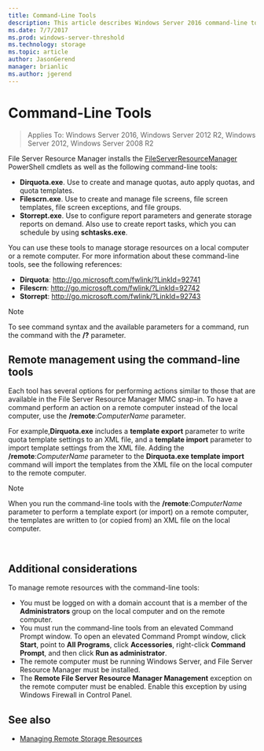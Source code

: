 ```yaml
---
title: Command-Line Tools
description: This article describes Windows Server 2016 command-line tools
ms.date: 7/7/2017
ms.prod: windows-server-threshold
ms.technology: storage
ms.topic: article
author: JasonGerend
manager: brianlic
ms.author: jgerend
---
```


# Command-Line Tools

> Applies To: Windows Server 2016, Windows Server 2012 R2, Windows Server 2012, Windows Server 2008 R2

File Server Resource Manager installs the [FileServerResourceManager](https://technet.microsoft.com/itpro/powershell/windows/fileserverresourcemanager/fileserverresourcemanager)
PowerShell cmdlets as well as the following command-line tools:

-   **Dirquota.exe**. Use to create and manage quotas, auto apply quotas, and quota templates.
-   **Filescrn.exe**. Use to create and manage file screens, file screen templates, file screen exceptions, and file groups.
-   **Storrept.exe**. Use to configure report parameters and generate storage reports on demand. Also use to create report tasks, which you can schedule by using **schtasks.exe**.

You can use these tools to manage storage resources on a local computer or a remote computer. For more information about these command-line tools, see the following references:

-   **Dirquota**: <http://go.microsoft.com/fwlink/?LinkId=92741>
-   **Filescrn**: <http://go.microsoft.com/fwlink/?LinkId=92742>
-   **Storrept**: <http://go.microsoft.com/fwlink/?LinkId=92743>


> [!Note]
> To see command syntax and the available parameters for a command, run the command with the <strong>/?</strong> parameter.


## Remote management using the command-line tools

Each tool has several options for performing actions similar to those that are available in the File Server Resource Manager MMC snap-in. To have a command perform an action on a remote computer instead of the local computer, use the **/remote**:*ComputerName* parameter.

For example,**Dirquota.exe** includes a **template export** parameter to write quota template settings to an XML file, and a **template import** parameter to import template settings from the XML file. Adding the **/remote**:*ComputerName* parameter to the **Dirquota.exe template import** command will import the templates from the XML file on the local computer to the remote computer.

> [!Note]
> When you run the command-line tools with the **/remote**:<em>ComputerName</em> parameter to perform a template export (or import) on a remote computer, the templates are written to (or copied from) an XML file on the local computer.

<br />

## Additional considerations 

To manage remote resources with the command-line tools:

-   You must be logged on with a domain account that is a member of the **Administrators** group on the local computer and on the remote computer.
-   You must run the command-line tools from an elevated Command Prompt window. To open an elevated Command Prompt window, click **Start**, point to **All Programs**, click **Accessories**, right-click **Command Prompt**, and then click **Run as administrator**.
-   The remote computer must be running Windows Server, and File Server Resource Manager must be installed.
-   The **Remote File Server Resource Manager Management** exception on the remote computer must be enabled. Enable this exception by using Windows Firewall in Control Panel.


## See also

-   [Managing Remote Storage Resources](managing-remote-storage-resources.md)


